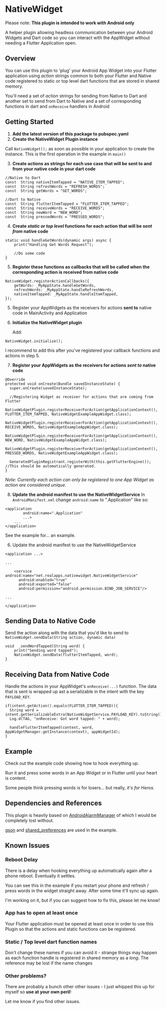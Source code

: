 
# NativeWidget
Please note: 
**This plugin is intended to work with Android only**

A helper plugin allowing headless communication between your Android Widgets and Dart code so you can interact with the AppWidget without needing a Flutter Application open.

## Overview
You can use this plugin to 'plug' your Android App Widget into your Flutter application using *action* strings common to both your Flutter and Native code registered to static or top level dart functions that are stored in shared memory.

You'll need a set of *action* strings for sending from Native to Dart and another set to send from Dart to Native and a set of corresponding functions in dart and `onReceive` handlers in Android

## Getting Started

1. **Add the latest version of this package to pubspec.yaml**
2. **Create the NativeWidget Plugin instance**

Call `NativeWidget();` as soon as possible in your application to create the instance. This is the first operation in the example in `main()`

3. **Create actions as strings for each use case that will be sent to and from your native code in your dart code**
```  
//Native to Dart
const  String nativeItemTapped = "NATIVE_ITEM_TAPPED";
const  String refreshWords = "REFRESH_WORDS";
const  String getWords = "GET_WORDS";

//Dart to Native
const  String flutterItemTapped = "FLUTTER_ITEM_TAPPED";
const  String receiveWords = "RECEIVE_WORDS";
const  String newWord = "NEW_WORD";
const  String pressedWords = "PRESSED_WORDS";
```
4. **Create *static or top level* functions for each action that will be *sent from* native code**
```
static void handleGetWords(dynamic args) async {
	print("Handling Get Words Request");
	
	//Do some code
}
```
5. **Register these functions as callbacks that will be called when the corresponding  action is received from native code**
```
NativeWidget.registerActionCallbacks({
	getWords: _MyAppState.handleGetWords,
	refreshWords: _MyAppState.handleRefreshWords,
	nativeItemTapped: _MyAppState.handleItemTapped,
});
```
5. Register your AppWidgets as the receivers for actions **sent to** native code in MainActivity and Application
6. **Initialize the NativeWidget plugin**

	Add:
```
NativeWidget.initialize();
```
I recommend to add this after you've registered your callback functions and actions in step 5.

7. **Register your AppWidgets as the receivers for actions *sent to* native code**
```
@Override  
protected void onCreate(Bundle savedInstanceState) {  
  super.onCreate(savedInstanceState);  
  
  //Registering Widget as receiver for actions that are coming from Flutter  
  NativeWidgetPlugin.registerReceiverForAction(getApplicationContext(), FLUTTER_ITEM_TAPPED, NativeWidgetExampleAppWidget.class);  
  NativeWidgetPlugin.registerReceiverForAction(getApplicationContext(), RECEIVE_WORDS, NativeWidgetExampleAppWidget.class);  
  NativeWidgetPlugin.registerReceiverForAction(getApplicationContext(), NEW_WORD, NativeWidgetExampleAppWidget.class);  
  NativeWidgetPlugin.registerReceiverForAction(getApplicationContext(), PRESSED_WORDS, NativeWidgetExampleAppWidget.class);
  
  GeneratedPluginRegistrant.registerWith(this.getFlutterEngine());  //This should be automatically generated.
}
```

*Note: Currently each action can only be registered to one App Widget as action are considered unique.*

8. **Update the android manifest to use the NativeWidgetService**
In `AndroidManifest.xml` change `android:name` to ".Application" like so:

```
<application
        android:name=".Application"
		...>
	...
</application>
```

See the example for... an example.

6. Update the android manifest to use the NativeWidgetService
```
<application ...>

...

	<service android:name="net.realapps.nativewidget.NativeWidgetService"  
	  android:enabled="true"  
	  android:exported="false"  
	  android:permission="android.permission.BIND_JOB_SERVICE"/>

...

</application>
```

## Sending Data to Native Code
Send the action along with the data that you'd like to send to `NativeWidget.sendData(String action, dynamic data)`
```
void  _sendWordTapped(String word) {
	print("Sending word tapped");
	NativeWidget.sendData(flutterItemTapped, word);
}
```

## Receiving Data from Native Code
Handle the actions in your AppWidget's `onReceive(...)` function. The data that is sent is wrapped up ast a serializable in the intent with the key `PAYLOAD_KEY`. 
```
if(intent.getAction().equals(FLUTTER_ITEM_TAPPED)){  
  String word = intent.getSerializableExtra(NativeWidgetService.PAYLOAD_KEY).toString();
  Log.d(TAG, "onReceive: Got word tapped: " + word);
  
  handleFlutterItemTapped(context, word, AppWidgetManager.getInstance(context), appWidgetId);
}
```

## Example
Check out the example code showing how to hook everything up.

Run it and press some words in an App Widget or in Flutter until your heart is content. 

Some people think pressing words is for losers... but really, *it's for Heros.*

## Dependencies and References
This plugin is heavily based on [AndroidAlarmManager](https://github.com/flutter/plugins/tree/master/packages/android_alarm_manager) of which I would be completely lost without.

[gson](https://github.com/google/gson) and [shared_preferences](https://pub.dev/packages/shared_preferences) are used in the example.

## Known Issues

### Reboot Delay
There is a delay when hooking everything up automatically again after a phone reboot. Eventually it settles.

You can see this in the example if you restart your phone and refresh / press words in the widget straight away. After some time it'll sync up again.

I'm working on it, but if you can suggest how to fix this, please let me know!

### App has to open at least once
Your Flutter application must be opened at least once in order to use this Plugin so that the actions and static functions can be registered.

### Static / Top level dart function names
Don't change these names if you can avoid it - strange things may happen as each function handle is registered in shared memory as a *long*. The reference may be lost if the name changes

### Other problems?
There are probably a bunch other other issues - I just whipped this up for myself so **use at your own peril**!

Let me know if you find other issues.
